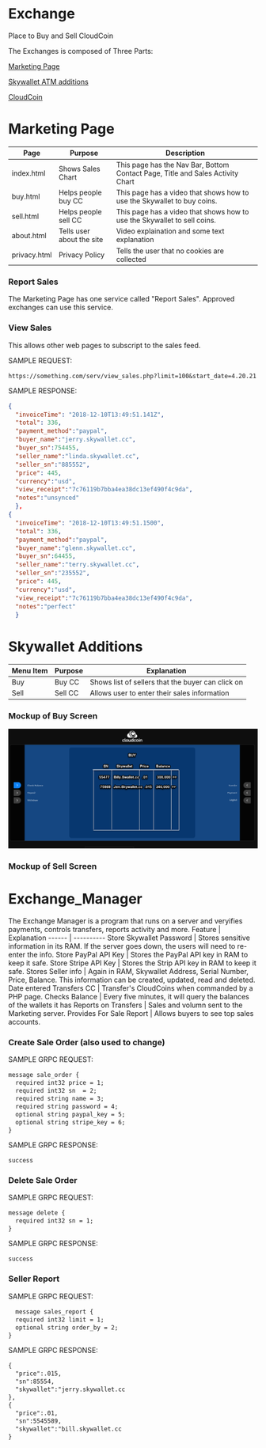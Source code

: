 # Exchange
Place to Buy and Sell CloudCoin


The Exchanges is composed of Three Parts:

[Marketing Page](README.md#marketing-page)

[Skywallet ATM additions](README.md#skywallet-atm-additions)

[CloudCoin](README.md#marketing-page)

# Marketing Page
Page | Purpose | Description
-----|----|-------
index.html | Shows Sales Chart | This page has the Nav Bar, Bottom Contact Page, Title and Sales Activity Chart
buy.html | Helps people buy CC | This page has a video that shows how to use the Skywallet to buy coins. 
sell.html | Helps people sell CC | This page has a video that shows how to use the Skywallet to sell coins. 
about.html | Tells user about the site | Video explaination and some text explanation
privacy.html | Privacy Policy |Tells the user that no cookies are collected

### Report Sales
The Marketing Page has one service called "Report Sales". Approved exchanges can use this service. 

### View Sales
This allows other web pages to subscript to the sales feed. 

SAMPLE REQUEST:
```url
https://something.com/serv/view_sales.php?limit=100&start_date=4.20.21
```
SAMPLE RESPONSE:
```json
{
  "invoiceTime": "2018-12-10T13:49:51.141Z",
  "total": 336,
  "payment_method":"paypal",
  "buyer_name":"jerry.skywallet.cc",
  "buyer_sn":754455,
  "seller_name":"linda.skywallet.cc",
  "seller_sn":"885552",
  "price": 445,
  "currency":"usd",
  "view_receipt":"7c76119b7bba4ea38dc13ef490f4c9da",
  "notes":"unsynced"
  },
{
  "invoiceTime": "2018-12-10T13:49:51.1500",
  "total": 336,
  "payment_method":"paypal",
  "buyer_name":"glenn.skywallet.cc",
  "buyer_sn":64455,
  "seller_name":"terry.skywallet.cc",
  "seller_sn":"235552",
  "price": 445,
  "currency":"usd",
  "view_receipt":"7c76119b7bba4ea38dc13ef490f4c9da",
  "notes":"perfect"
  }
```


# Skywallet Additions
Menu Item | Purpose | Explanation
----|-----|--------
Buy | Buy CC | Shows list of sellers that the buyer can click on 
Sell | Sell CC | Allows user to enter their sales information

### Mockup of Buy Screen
![Buy Screen](buy.png)

### Mockup of Sell Screen



# Exchange_Manager
The Exchange Manager is a program that runs on a server and veryifies payments, controls transfers, reports activity and more. 
Feature | Explanation
------ | ----------
Store Skywallet Password | Stores sensitive information in its RAM. If the server goes down, the users will need to re-enter the info. 
Store PayPal API Key | Stores the PayPal API key in RAM to keep it safe. 
Store Stripe API Key | Stores the Strip API key in RAM to keep it safe. 
Stores Seller info | Again in RAM, Skywallet Address, Serial Number, Price, Balance. This information can be created, updated, read and deleted. Date entered
Transfers CC | Transfer's CloudCoins when commanded by a PHP page. 
Checks Balance | Every five minutes, it will query the balances of the wallets it has 
Reports on Transfers | Sales and volumn sent to the Marketing server. 
Provides For Sale Report | Allows buyers to see top sales accounts. 



### Create Sale Order (also used to change)
SAMPLE GRPC REQUEST:
```GPRC
message sale_order {
  required int32 price = 1;
  required int32 sn  = 2;
  required string name = 3;
  required string password = 4;
  optional string paypal_key = 5;
  optional string stripe_key = 6;
}
```
SAMPLE GRPC RESPONSE:
```
success
```

### Delete Sale Order
SAMPLE GRPC REQUEST:
```GPRC
message delete {
  required int32 sn = 1;
}
```
SAMPLE GRPC RESPONSE:
```
success
```

### Seller Report
SAMPLE GRPC REQUEST:
```GPRC
  message sales_report {
  required int32 limit = 1;
  optional string order_by = 2;
}
```
SAMPLE GRPC RESPONSE:
```
{
  "price":.015,
  "sn":85554,
  "skywallet":"jerry.skywallet.cc
},
{
  "price":.01,
  "sn":5545589,
  "skywallet":"bill.skywallet.cc
}
```







